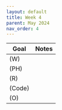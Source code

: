 ```yaml
---
layout: default
title: Week 4
parent: May 2024
nav_order: 4
---
```


| Goal | Notes |                                                                                
| ----------- | ----------- |
|(W)| |
|(PH)| |
|(R)| |
|(Code)| |
|(O)| |

